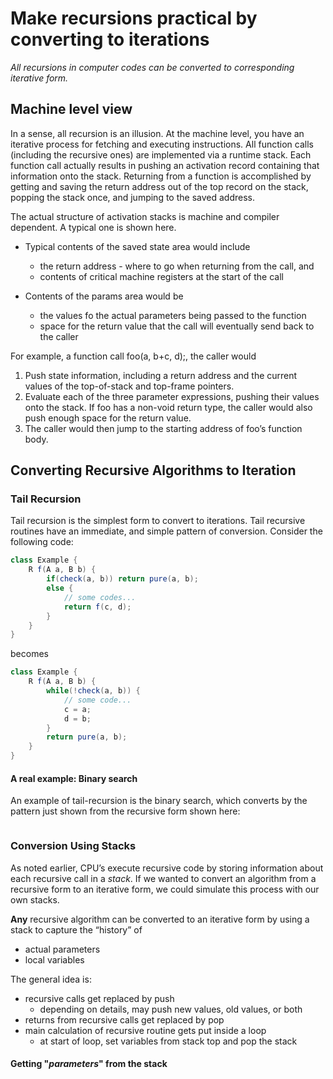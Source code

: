# Make recursions practical by converting to iterations
*All recursions in computer codes can be converted to corresponding iterative form.*

## Machine level view
In a sense, all recursion is an illusion. 
At the machine level, you have an iterative process for fetching and executing instructions. 
All function calls (including the recursive ones) are implemented via a runtime stack.
Each function call actually results in pushing an activation record containing that 
information onto the stack. 
Returning from a function is accomplished by getting and 
saving the return address out of the top record on the stack, 
popping the stack once, and jumping to the saved address.

The actual structure of activation stacks is machine and compiler dependent. 
A typical one is shown here.

- Typical contents of the saved state area would include
  + the return address - where to go when returning from the call, and
  + contents of critical machine registers at the start of the call

- Contents of the params area would be
  + the values fo the actual parameters being passed to the function
  + space for the return value that the call will eventually send back to the caller

For example, a function call foo(a, b+c, d);, the caller would
1. Push state information, 
   including a return address and the current values of the top-of-stack and top-frame pointers.
2. Evaluate each of the three parameter expressions, 
   pushing their values onto the stack. 
   If foo has a non-void return type, the caller would also push enough space for the return value.
3. The caller would then jump to the starting address of foo’s function body.

## Converting Recursive Algorithms to Iteration
### Tail Recursion
Tail recursion is the simplest form to convert to iterations.
Tail recursive routines have an immediate, and simple pattern of conversion.
Consider the following code:
```java
class Example {
    R f(A a, B b) {
        if(check(a, b)) return pure(a, b);
        else {
            // some codes...
            return f(c, d);
        }
    }
}
```
becomes
```java
class Example {
    R f(A a, B b) {
        while(!check(a, b)) {
            // some code...
            c = a;
            d = b;
        }
        return pure(a, b);
    }
}
```

#### A real example: Binary search
An example of tail-recursion is the binary search, 
which converts by the pattern just shown from the recursive form shown here:
```java
```

### Conversion Using Stacks
As noted earlier, 
CPU’s execute recursive code by storing information about each recursive call in a *stack*.
If we wanted to convert an algorithm from a recursive form to an iterative form, 
we could simulate this process with our own stacks.

**Any** recursive algorithm can be converted to an iterative form by using a stack to capture the “history” of
- actual parameters
- local variables

The general idea is:

- recursive calls get replaced by push
  + depending on details, may push new values, old values, or both
- returns from recursive calls get replaced by pop
- main calculation of recursive routine gets put inside a loop
  + at start of loop, set variables from stack top and pop the stack

#### Getting "*parameters*" from the stack






